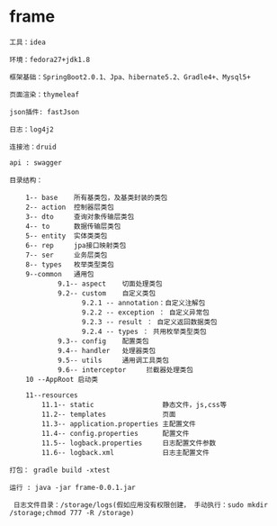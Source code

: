 # frame
``工具：idea``

``环境：fedora27+jdk1.8``

``框架基础：SpringBoot2.0.1、Jpa、hibernate5.2、Gradle4+、Mysql5+``

``页面渲染：thymeleaf``

``json插件: fastJson``

``日志：log4j2``

``连接池：druid``

``api : swagger``

``目录结构：``


        1-- base    所有基类包，及基类封装的类包
        2-- action  控制器层类包
        3-- dto     查询对象传输层类包
        4-- to      数据传输层类包
        5-- entity  实体类类包
        6-- rep     jpa接口映射类包
        7-- ser     业务层类包
        8-- types   枚举类型类包
        9--common   通用包
                9.1-- aspect    切面处理类包                     
                9.2-- custom    自定义类包
                      9.2.1 -- annotation：自定义注解包
                      9.2.2 -- exception ： 自定义异常包
                      9.2.3 -- result ： 自定义返回数据类包
                      9.2.4 -- types ： 共用枚举类型类包
                9.3-- config    配置类包
                9.4-- handler   处理器类包
                9.5-- utils     通用调工具类包
                9.6-- interceptor     拦截器处理类包
        10 --AppRoot 启动类
         
        11--resources
            11.1-- static                 静态文件，js,css等
            11.2-- templates              页面
            11.3-- application.properties 主配置文件
            11.4-- config.properties      配置文件
            11.5-- logback.properties     日志配置文件参数
            11.6-- logback.xml            日志主配置文件
        
`打包：
    gradle build -xtest`
    
`运行 :
    java -jar frame-0.0.1.jar`
    
` 日志文件目录：/storage/logs(假如应用没有权限创建，
        手动执行：sudo mkdir /storage;chmod 777 -R /storage)`  
